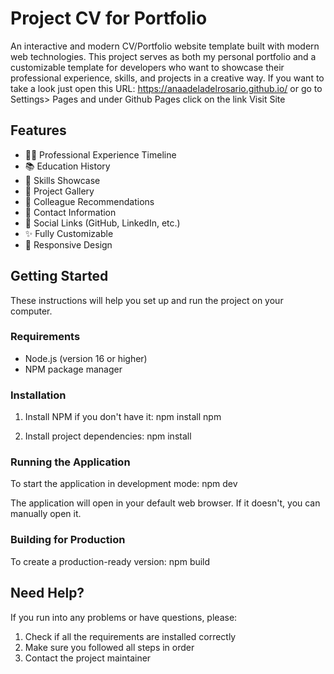 # Project CV for Portfolio

An interactive and modern CV/Portfolio website template built with modern web technologies. This project serves as both my personal portfolio and a customizable template for developers who want to showcase their professional experience, skills, and projects in a creative way. If you want to take a look just open this URL: https://anaadeladelrosario.github.io/ or go to Settings> Pages and under Github Pages click on the link Visit Site

## Features

- 👨‍💼 Professional Experience Timeline
- 📚 Education History
- 💪 Skills Showcase
- 🚀 Project Gallery
- 👥 Colleague Recommendations
- 📧 Contact Information
- 🔗 Social Links (GitHub, LinkedIn, etc.)
- ✨ Fully Customizable
- 📱 Responsive Design

## Getting Started

These instructions will help you set up and run the project on your computer.

### Requirements

- Node.js (version 16 or higher)
- NPM package manager

### Installation

1. Install NPM if you don't have it: npm install npm

2. Install project dependencies: npm install

### Running the Application

To start the application in development mode: npm dev


The application will open in your default web browser. If it doesn't, you can manually open it.

### Building for Production

To create a production-ready version: npm build


## Need Help?

If you run into any problems or have questions, please:
1. Check if all the requirements are installed correctly
2. Make sure you followed all steps in order
3. Contact the project maintainer

